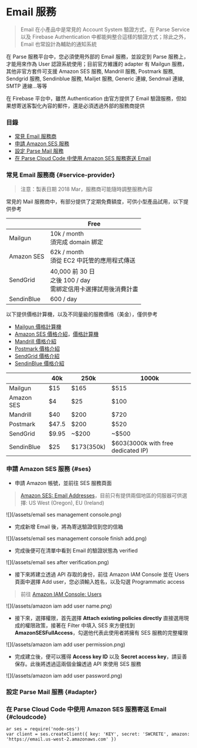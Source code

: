 # Email 服務

> Email 在小產品中是常見的 Account System 驗證方式，在 Parse Service 以及 Firebase Authentication 中都能夠整合這樣的驗證方式；除此之外，Email 也常設計為輔助的通知系統

在 Parse 服務平台中，您必須使用外部的 Email 服務，並設定到 Parse 服務上，才能用來作為 User 認證系統使用；目前官方維護的 adapter 有 Mailgun 服務，其他非官方套件可支援 Amazon SES 服務, Mandrill 服務, Postmark 服務, Sendgrid 服務, Sendinblue 服務, Mailjet 服務, Generic 連線, Sendmail 連線, SMTP 連線...等等

在 Firebase 平台中，雖然 Authentication 由官方提供了 Email 驗證服務，但如果想寄送客製化內容的郵件，還是必須透過外部的服務商提供

### 目錄

* [常見 Email 服務商](#service-provider)
* [申請 Amazon SES 服務](#ses)
* [設定 Parse Mail 服務](#adapter)
* [在 Parse Cloud Code 中使用 Amazon SES 服務寄送 Email](#cloudcode)

### 常見 Email 服務商 {#service-provider}

> 注意：製表日期 2018 Mar，服務商可能隨時調整服務內容

常見的 Mail 服務商中，有部分提供了定期免費額度，可供小型產品試用，以下提供參考

|  | Free | 
| --- | --- |
| Mailgun | 10k / month <br> 須完成 domain 綁定 |
| Amazon SES | 62k / month <br> 須從 EC2 中託管的應用程式傳送 |
| SendGrid | 40,000 前 30 日 <br> 之後 100 / day <br> 需綁定信用卡選擇試用後消費計畫 |
| SendinBlue | 600 / day |

以下提供價格計算機，以及不同量級的服務價格（美金），僅供參考
* [Mailgun 價格計算機](https://www.mailgun.com/pricing-2)
* [Amazon SES 價格介紹](https://aws.amazon.com/tw/ses/pricing/)，[價格計算機](https://calculator.s3.amazonaws.com/index.html)
* [Mandrill 價格介紹](https://www.mandrill.com/pricing/)
* [Postmark 價格介紹](https://postmarkapp.com/pricing)
* [SendGrid 價格介紹](https://sendgrid.com/pricing/)
* [SendinBlue 價格介紹](https://www.sendinblue.com/pricing/)

|  | 40k | 250k | 1000k |
| --- | --- | --- | --- |
| Mailgun | $15 | $165 | $515 |
| Amazon SES | $4 | $25 | $100 |
| Mandrill | $40 | $200 | $720 |
| Postmark | $47.5 | $200 | $520 |
| SendGrid | $9.95 | ~$200 | ~$500 |
| SendinBlue | $25 | $173(350k)  | $603(3000k with free dedicated IP) |

### 申請 Amazon SES 服務 {#ses}

* 申請 Amazon 帳號，並前往 SES 服務頁面

> [Amazon SES: Email Addresses](https://console.aws.amazon.com/ses/home?region=us-east-1#verified-senders-email:)，目前只有提供兩個地區的伺服器可供選擇: US West (Oregon), EU (Ireland)

![](/assets/email ses management console.png)

* 完成新增 Email 後，將為寄送驗證信到您的信箱

![](/assets/email ses management console finish add.png)

* 完成後便可在清單中看到 Email 的驗證狀態為 verified

![](/assets/email ses after verification.png)

* 接下來將建立透過 API 存取的身份，前往 Amazon IAM Console 並在 Users 頁面中選擇 Add user，您必須輸入姓名，以及勾選 Programmatic access

> 前往 [Amazon IAM Console: Users](https://console.aws.amazon.com/iam/home#/users)

![](/assets/amazon iam add user name.png)

* 接下來，選擇權限，首先選擇 **Attach existing policies directly** 直接選用現成的權限政策，接著在 Filter 中填入 SES 來方便找到 **AmazonSESFullAccess**，勾選他代表此使用者將擁有 SES 服務的完整權限

![](/assets/amazon iam add user permission.png)

* 完成建立後，便可以獲得 **Access key ID** 以及 **Secret access key**，請妥善保存。此後將透過這兩個金鑰透過 API 來使用 SES 服務

![](/assets/amazon iam add user password.png)

### 設定 Parse Mail 服務 {#adapter}

### 在 Parse Cloud Code 中使用 Amazon SES 服務寄送 Email {#cloudcode}

```
ar ses = require('node-ses')
var client = ses.createClient({ key: 'KEY', secret: 'SWCRETE', amazon: 'https://email.us-west-2.amazonaws.com' })
```
